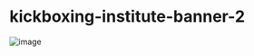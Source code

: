 # kickboxing-institute-banner-2

![image](https://user-images.githubusercontent.com/96114373/209109459-77747572-082f-483a-84dc-d14e92709490.png)
